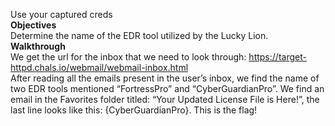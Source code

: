 Use your captured creds\
**Objectives**\
Determine the name of the EDR tool utilized by the Lucky Lion.\
**Walkthrough**\
We get the url for the inbox that we need to look through: https://target-httpd.chals.io/webmail/webmail-inbox.html 				
After reading all the emails present in the user’s inbox, we find the name of two EDR tools mentioned “FortressPro” and “CyberGuardianPro”. We find an email in the Favorites folder titled: “Your Updated License File is Here!”, the last line looks like this: {CyberGuardianPro}. This is the flag!
